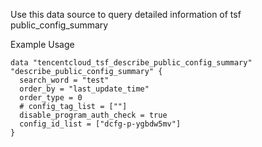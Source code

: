 Use this data source to query detailed information of tsf public_config_summary

Example Usage

```hcl
data "tencentcloud_tsf_describe_public_config_summary" "describe_public_config_summary" {
  search_word = "test"
  order_by = "last_update_time"
  order_type = 0
  # config_tag_list = [""]
  disable_program_auth_check = true
  config_id_list = ["dcfg-p-ygbdw5mv"]
}
```